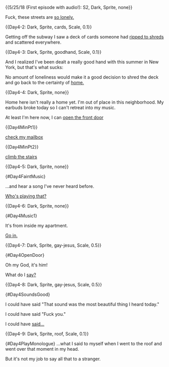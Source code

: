 {{5/25/18 (First episode with audio!): S2, Dark, Sprite, none}}

Fuck, these streets are [so lonely.]({@Day4-2})

{{Day4-2: Dark, Sprite, cards, Scale, 0.1}}

Getting off the subway I saw a deck of cards someone had [ripped to shreds]({@Day4-3}) and scattered everywhere.

{{Day4-3: Dark, Sprite, goodhand, Scale, 0.1}}

And I realized I've been dealt a really good hand with this summer in New York, but that's what sucks:

No amount of loneliness would make it a good decision to shred the deck and go back to the certainty of [home.]({@Day4-4})

{{Day4-4: Dark, Sprite, none}}

Home here isn't really a home yet. I'm out of place in this neighborhood. My earbuds broke today so I can't retreat into my music.

At least I'm here now, I can [open the front door]({#Day4Reveal1})

{{Day4MinPt1}}

[check my mailbox]({#Day4Reveal2})

{{Day4MinPt2}}

[climb the stairs]({@Day4-5})

{{Day4-5: Dark, Sprite, none}}

{#Day4FaintMusic}

...and hear a song I've never heard before.

[Who's playing that?]({@Day4-6})

{{Day4-6: Dark, Sprite, none}}

{#Day4Music1}

It's from inside my apartment.

[Go in.]({@Day4-7})

{{Day4-7: Dark, Sprite, gay-jesus, Scale, 0.5}}

{#Day4OpenDoor}

Oh my God, it's him!

What do I [say?]({@Day4-8})

{{Day4-8: Dark, Sprite, gay-jesus, Scale, 0.5}}

{#Day4SoundsGood}

I could have said "That sound was the most beautiful thing I heard today."

I could have said "Fuck you."

I could have [said...]({@Day4-9})

{{Day4-9: Dark, Sprite, roof, Scale, 0.1}}

{#Day4PlayMonologue}
...what I said to myself when I went to the roof and went over that moment in my head.

But it's not my job to say all that to a stranger.
